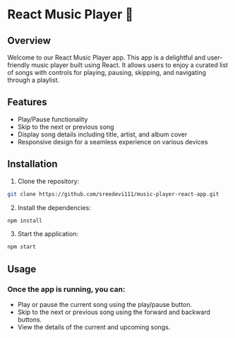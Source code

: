 # React Music Player 🎵

## Overview
Welcome to our React Music Player app. This app is a delightful and user-friendly music player built using React. It allows users to enjoy a curated list of songs with controls for playing, pausing, skipping, and navigating through a playlist.

## Features
- Play/Pause functionality
- Skip to the next or previous song
- Display song details including title, artist, and album cover
- Responsive design for a seamless experience on various devices

## Installation

1. Clone the repository:

``` bash 
git clone https://github.com/sreedevi111/music-player-react-app.git
```

2. Install the dependencies:
``` bash 
npm install
```
3. Start the application:
``` bash 
npm start
```

## Usage
### Once the app is running, you can:

- Play or pause the current song using the play/pause button.
- Skip to the next or previous song using the forward and backward buttons.
- View the details of the current and upcoming songs.










